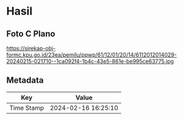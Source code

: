 # Hasil

## Foto C Plano

https://sirekap-obj-formc.kpu.go.id/23ea/pemilu/ppwp/61/12/01/20/14/6112012014029-20240215-021710--1ca092f4-1b4c-43e5-861e-be995ce63775.jpg


## Metadata

| Key        | Value               |
| ---------- | ------------------- |
| Time Stamp | 2024-02-16 16:25:10 |



